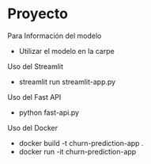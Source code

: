 # Proyecto 

Para Información del modelo

- Utilizar el modelo en la carpe

Uso del Streamlit

- streamlit run streamlit-app.py

Uso del Fast API

- python fast-api.py

Uso del Docker

- docker build -t churn-prediction-app .
- docker run -it churn-prediction-app

